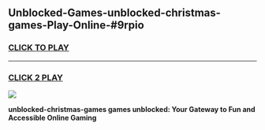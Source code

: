 
## Unblocked-Games-unblocked-christmas-games-Play-Online-#9rpio
<h3>
<a href="https://premium.freeplayer.one?title=unblocked-christmas-games&ref=27F">CLICK TO PLAY</a></h3>
<hr>

<h3>
<a href="https://premium.freeplayer.one?title=unblocked-christmas-games&ref=27F">CLICK 2 PLAY</a>
  
</h3>

<a href="https://premium.freeplayer.one?title=unblocked-christmas-games&ref=27F"><img src="https://clearcache.store/games.png"></a>


**unblocked-christmas-games games unblocked: Your Gateway to Fun and Accessible Online Gaming**
